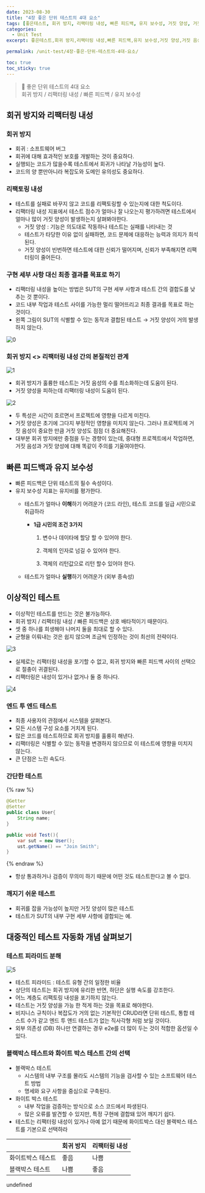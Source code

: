 ```yaml
---
date: 2023-08-30
title: "4장 좋은 단위 테스트의 4대 요소"
tags: [좋은테스트, 회귀 방지, 리팩터링 내성, 빠른 피드백, 유지 보수성, 거짓 양성, 거짓 음성, 블랙박스 테스트, ]
categories:
  - Unit Test
excerpt: 좋은테스트,회귀 방지,리팩터링 내성,빠른 피드백,유지 보수성,거짓 양성,거짓 음성,블랙박스 테스트

permalink: /unit-test/4장-좋은-단위-테스트의-4대-요소/

toc: true
toc_sticky: true
---
```



> 📌 좋은 단위 테스트의 4대 요소  
> 회귀 방지 / 리팩터링 내성 / 빠른 피드백 / 유지 보수성


## 회귀 방지와 리팩터링 내성


### 회귀 방지

- 회귀 : 소프트웨어 버그
- 회귀에 대해 효과적인 보호를 개발하는 것이 중요하다.
- 실행되는 코드가 많을수록 테스트에서 회귀가 나타날 가능성이 높다.
- 코드의 양 뿐만아니라 복잡도와 도메인 유의성도 중요하다.

### 리팩토링 내성

- 테스트를 실패로 바꾸지 않고 코드를 리팩토링할 수 있는지에 대한 척도이다.
- 리팩터링 내성 지표에서 테스트 점수가 얼마나 잘 나오는지 평가하려면 테스트에서 얼마나 많이 거짓 양성이 발생하는지 살펴봐야한다.
	- 거짓 양성 : 기능은 의도대로 작동하나 테스트는 실패를 나타내는 것
	- 테스트가 타당한 이유 없이 실패하면, 코드 문제에 대응하는 능력과 의지가 희석된다.
	- 거짓 양성이 빈번하면 테스트에 대한 신뢰가 떨어지며, 신뢰가 부족해지면 리팩터링이 줄어든다.

### 구현 세부 사항 대신 최종 결과를 목표로 하기

- 리팩터링 내성을 높이는 방법은 SUT의 구현 세부 사항과 테스트 간의 결합도를 낮추는 것 뿐이다.
- 코드 내부 작업과 테스트 사이를 가능한 멀리 떨어뜨리고 최종 결과를 목표로 하는 것이다.
- 왼쪽 그림이 SUT의 식별할 수 있는 동작과 결합된 테스트 → 거짓 양성이 거의 발생하지 않는다.

![0](/assets/img/2023-08-30-4장-좋은-단위-테스트의-4대-요소.md/0.png)


### 회귀 방지 <> 리팩터링 내성 간의 본질적인 관계


![1](/assets/img/2023-08-30-4장-좋은-단위-테스트의-4대-요소.md/1.png)

- 회귀 방지가 훌륭한 테스트는 거짓 음성의 수를 최소화하는데 도움이 된다.
- 거짓 양성을 피하는데 리팩터링 내성이 도움이 된다.

![2](/assets/img/2023-08-30-4장-좋은-단위-테스트의-4대-요소.md/2.png)

- 두 특성은 시간이 흐르면서 프로젝트에 영향을 다르게 미친다.
- 거짓 양성은 초기에 그다지 부정적인 영향을 미치지 않는다. 그러나 프로젝트에 거짓 음성이 중요한 만큼 거짓 양성도 점점 더 중요해진다.
- 대부분 회귀 방지에만 중점을 두는 경향이 있는데, 중대형 프로젝트에서 작업하면, 거짓 음성과 거짓 양성에 대해 똑같이 주의를 기울여야한다.

## 빠른 피드백과 유지 보수성

- 빠른 피드백은 단위 테스트의 필수 속성이다.
- 유지 보수성 지표는 유지비를 평가한다.
	- 테스트가 얼마나 **이해**하기 어려운가 (코드 라인), 테스트 코드를 일급 시민으로 취급하라
		- **1급 시민의 조건 3가지**

			1. 변수나 데이타에 할당 할 수 있어야 한다.


			2. 객체의 인자로 넘길 수 있어야 한다.


			3. 객체의 리턴값으로 리턴 할수 있어야 한다.

	- 테스트가 얼마나 **실행**하기 어려운가 (외부 종속성)

## 이상적인 테스트

- 이상적인 테스트를 만드는 것은 불가능하다.
- 회귀 방지 / 리팩터링 내성 / 빠른 피드백은 상호 배타적이기 때문이다.
- 셋 중 하나를 희생해야 나머지 둘을 최대로 할 수 있다.
- 균형을 이뤄내는 것은 쉽지 않으며 조금씩 인정하는 것이 최선의 전략이다.

![3](/assets/img/2023-08-30-4장-좋은-단위-테스트의-4대-요소.md/3.png)

- 실제로는 리팩터링 내성을 포기할 수 없고, 회귀 방지와 빠른 피드백 사이의 선택으로 절충이 귀결된다.
- 리팩터링은 내성이 있거나 없거나 둘 중 하나다.

![4](/assets/img/2023-08-30-4장-좋은-단위-테스트의-4대-요소.md/4.png)


### 엔드 투 엔드 테스트

- 최종 사용자의 관점에서 시스템을 살펴본다.
- 모든 시스템 구성 요소를 거치게 된다.
- 많은 코드를 테스트하므로 회귀 방지를 훌륭히 해낸다.
- 리팩터링은 식별할 수 있는 동작을 변경하지 않으므로 이 테스트에 영향을 미치지 않는다.
- 큰 단점은 느린 속도다.

### 간단한 테스트
{% raw %}

```java
@Getter
@Setter
public class User{
	String name;
}

public void Test(){
	var sut = new User();
	ust.getName() == "Join Smith";
}
```
{% endraw %}

- 항상 통과하거나 검증이 무의미 하기 때문에 어떤 것도 테스트한다고 볼 수 없다.

### 깨지기 쉬운 테스트

- 회귀를 잡을 가능성이 높지만 거짓 양성이 많은 테스트
- 테스트가 SUT의 내부 구현 세부 사항에 결합되는 예.

## 대중적인 테스트 자동화 개념  살펴보기


### 테스트 피라미드 분해


![5](/assets/img/2023-08-30-4장-좋은-단위-테스트의-4대-요소.md/5.png)

- 테스트 피라미드 : 테스트 유형 간의 일정한 비율
- 상단의 테스트는 회귀 방지에 유리한 반면, 하단은 실행 속도를 강조한다.
- 어느 계층도 리팩토링 내성을 포기하지 않는다.
- 테스트는 거짓 양성을 가능 한 적게 하는 것을 목표로 해야한다.
- 비지니스 규칙이나 복잡도가 거의 없는 기본적인 CRUD라면 단위 테스트, 통합 테스트 수가 같고 엔드 투 앤드 테스트가 없는 직사각형 처럼 보일 것이다.
- 외부 의존성 (DB) 하나만 연결하는 경우 e2e를 더 많이 두는 것이 적합한 옵션일 수 있다.

### 블랙박스 테스트와 화이트 박스 테스트 간의 선택

- 블랙박스 테스트
	- 시스템의 내부 구조를 몰라도 시스템의 기능을 검사할 수 있는 소프트웨어 테스트 방법
	- 명세와 요구 사항을 중심으로 구축된다.
- 화이트 박스 테스트
	- 내부 작업을 검증하는 방식으로 소스 코드에서 파생된다.
	- 많은 오류를 발견할 수 있지만, 특정 구현에 결합돼 있어 깨지기 쉽다.
- 테스트는 리팩터링 내성이 있거나 아예 없기 때문에 화이트박스 대신 블랙박스 테스트를 기본으로 선택하라

|           | 회귀 방지 | 리팩터링 내성 |
| --------- | ----- | ------- |
| 화이트박스 테스트 | 좋음    | 나쁨      |
| 블랙박스 테스트  | 나쁨    | 좋음      |

undefined